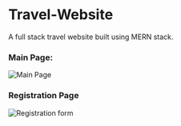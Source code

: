 # Travel-Website
A full stack travel website built using MERN stack.

### Main Page:

![Main Page](https://user-images.githubusercontent.com/87575770/156720101-76ff2614-048f-41de-886c-14bd461c9e4f.PNG)

### Registration Page

![Registration form](https://user-images.githubusercontent.com/87575770/156720255-9df832be-3af4-4443-afb3-f9ad517c0e95.PNG)

